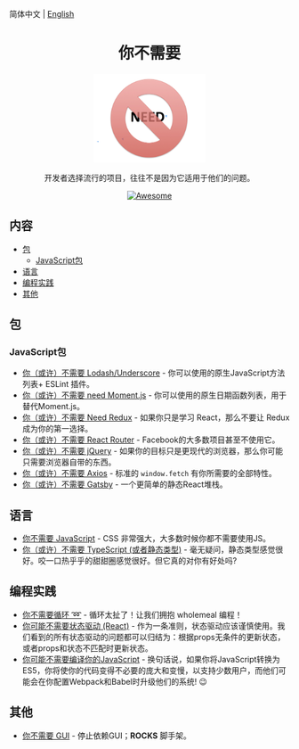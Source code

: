简体中文 | [English](./README.md)

<div align="center">

# 你不需要
<a href="https://github.com/you-dont-need">
  <img src="logo.jpg" width="200" alt="Logo"></img>
</a>  

开发者选择流行的项目，往往不是因为它适用于他们的问题。 

[![Awesome](https://awesome.re/badge.svg)](https://awesome.re)


</div>

## 内容

- [包](#packages)
  - [JavaScript包](#javascript-packages)
- [语言](#languages)
- [编程实践](#programming-practices)
- [其他](#miscellaneous)

## 包

### JavaScript包

- [你（或许）不需要 Lodash/Underscore](https://github.com/you-dont-need/You-Dont-Need-Lodash-Underscore) - 你可以使用的原生JavaScript方法列表+ ESLint 插件。
- [你（或许）不需要 need Moment.js](https://github.com/you-dont-need/You-Dont-Need-Momentjs) - 你可以使用的原生日期函数列表，用于替代Moment.js。
- [你（或许）不需要 Need Redux](https://medium.com/@dan_abramov/you-might-not-need-redux-be46360cf367) - 如果你只是学习 React，那么不要让 Redux 成为你的第一选择。
- [你（或许）不需要 React Router](https://www.freecodecamp.org/news/you-might-not-need-react-router-38673620f3d) - Facebook的大多数项目甚至不使用它。
- [你（或许）不需要 jQuery](http://youmightnotneedjquery.com/) - 如果你的目标只是更现代的浏览器，那么你可能只需要浏览器自带的东西。
- [你（或许）不需要 Axios](https://danlevy.net/you-may-not-need-axios/) - 标准的 `window.fetch` 有你所需要的全部特性。
- [你（或许）不需要 Gatsby](https://johnny.sh/blog/you-might-not-need-gatsby/) - 一个更简单的静态React堆栈。

## 语言

- [你不需要 JavaScript](https://github.com/you-dont-need/You-Dont-Need-JavaScript) - CSS 非常强大，大多数时候你都不需要使用JS。
- [你（或许）不需要 TypeScript (或者静态类型)](https://medium.com/javascript-scene/you-might-not-need-typescript-or-static-types-aa7cb670a77b#.8oxodypn7) - 毫无疑问，静态类型感觉很好。咬一口热乎乎的甜甜圈感觉很好。但它真的对你有好处吗?

## 编程实践

- [你不需要循环 ➿](https://github.com/you-dont-need/You-Dont-Need-Loops) - 循环太扯了！让我们拥抱 wholemeal 编程！
- [你可能不需要状态驱动 (React)](https://reactjs.org/blog/2018/06/07/you-probably-dont-need-derived-state.html) - 作为一条准则，状态驱动应该谨慎使用。我们看到的所有状态驱动的问题都可以归结为：根据props无条件的更新状态，或者props和状态不匹配时更新状态。
- [你可能不需要编译你的JavaScript](https://www.freecodecamp.org/news/you-might-not-need-to-transpile-your-javascript-4d5e0a438ca) - 换句话说，如果你将JavaScript转换为ES5，你将使你的代码变得不必要的庞大和变慢，以支持少数用户，而他们可能会在你配置Webpack和Babel时升级他们的系统! 😉

## 其他

- [你不需要 GUI](https://github.com/you-dont-need/You-Dont-Need-GUI) - 停止依赖GUI；**ROCKS** 脚手架。

